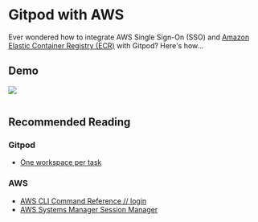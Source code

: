 # Gitpod with AWS

Ever wondered how to integrate AWS Single Sign-On (SSO) and [Amazon Elastic Container Registry (ECR)](https://aws.amazon.com/ecr/) with Gitpod? Here's how...

## Demo

<a href="https://gitpod.io/#https://github.com/gitpod-io/demo-gitpod-with-aws"><img src="https://gitpod-staging.com/button/open-in-gitpod.svg"/></a>

```bash
```

## Recommended Reading

### Gitpod

- [One workspace per task](https://www.gitpod.io/docs/workspaces)

### AWS

- [AWS CLI Command Reference // login](https://awscli.amazonaws.com/v2/documentation/api/latest/reference/sso/login.html)
- [AWS Systems Manager Session Manager](https://docs.aws.amazon.com/systems-manager/latest/userguide/session-manager.html)

